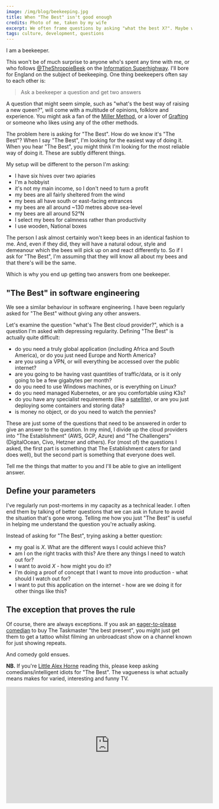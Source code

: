 ```yaml
---
image: /img/blog/beekeeping.jpg
title: When "The Best" isn't good enough
credits: Photo of me, taken by my wife
excerpt: We often frame questions by asking "what the best X?". Maybe we need to learn to ask better questions.
tags: culture, development, questions
---
```


I am a beekeeper.

This won't be of much surprise to anyone who's spent any time with me, or who
follows [@TheShroppieBeek](https://twitter.com/theshroppiebeek) on the
[Information Superhighway](https://en.wikipedia.org/wiki/Information_superhighway).
I'll bore for England on the subject of beekeeping. One thing beekeepers often
say to each other is:

> Ask a beekeeper a question and get two answers

A question that might seem simple, such as "what's the best way of raising a new
queen?", will come with a multitude of opinions, folklore and experience. You might
ask a fan of the [Miller Method](http://www.dave-cushman.net/bee/millermethod.html),
or a lover of [Grafting](https://www.youtube.com/watch?v=PJ_79D1ASlg) or someone
who likes using any of the other methods.

The problem here is asking for "The Best". How do we know it's "The Best"? When I
say "The Best", I'm looking for the easiest way of doing it. When you hear "The
Best", you might think I'm looking for the most reliable way of doing it. These
are subtly different things.

My setup will be different to the person I'm asking:
- I have six hives over two apiaries
- I'm a hobbyist
- it's not my main income, so I don't need to turn a profit
- my bees are all fairly sheltered from the wind
- my bees all have south or east-facing entrances
- my bees are all around ~130 metres above sea-level
- my bees are all around 52°N
- I select my bees for calmness rather than productivity
- I use wooden, National boxes

The person I ask almost certainly won't keep bees in an identical fashion to me.
And, even if they did, they will have a natural odour, style and demeanour which
the bees will pick up on and react differently to. So if I ask for "The Best", I'm
assuming that they will know all about my bees and that there's will be the same.

Which is why you end up getting two answers from one beekeeper.

## "The Best" in software engineering

We see a similar behaviour in software engineering. I have been regularly asked
for "The Best" without giving any other answers.

Let's examine the question "what's The Best cloud provider?", which is a question
I'm asked with depressing regularity. Defining "The Best" is actually quite
difficult:
- do you need a truly global application (including Africa and South America), or
  do you just need Europe and North America?
- are you using a VPN, or will everything be accessed over the public internet?
- are you going to be having vast quantities of traffic/data, or is it only going
  to be a few gigabytes per month?
- do you need to use Windows machines, or is everything on Linux?
- do you need managed Kubernetes, or are you comfortable using K3s?
- do you have any specialist requirements (like a [satellite](https://aws.amazon.com/ground-station)),
  or are you just deploying some containers and storing data?
- is money no object, or do you need to watch the pennies?

These are just some of the questions that need to be answered in order to give
an answer to the question. In my mind, I divide up the cloud providers into
"The Establishment" (AWS, GCP, Azure) and "The Challengers" (DigitalOcean, Civo,
Hetzner and others). For (most of) the questions I asked, the first part is
something that The Establishment caters for (and does well), but the second part
is something that everyone does well.

Tell me the things that matter to you and I'll be able to give an intelligent
answer.

## Define your parameters

I've regularly run post-mortems in my capacity as a technical leader. I often
end them by talking of better questions that we can ask in future to avoid the
situation that's gone wrong. Telling me how you just "The Best" is useful in
helping me understand the question you're actually asking.

Instead of asking for "The Best", trying asking  a better question:

- my goal is _X_. What are the different ways I could achieve this?
- am I on the right tracks with this? Are there any things I need to watch out
  for?
- I want to avoid _X_ - how might you do it?
- I'm doing a proof of concept that I want to move into production - what should
  I watch out for?
- I want to put this application on the internet - how are we doing it for other
  things like this?

## The exception that proves the rule

Of course, there are always exceptions. If you ask an
[eager-to-please comedian](https://www.joshwiddicombe.com/) to buy The Taskmaster
"the best present", you might just get them to get a tattoo whilst filming an
unbroadcast show on a channel known for just showing repeats.

And comedy gold ensues.

**NB.** If you're [Little Alex Horne](https://en.wikipedia.org/wiki/Alex_Horne)
reading this, please keep asking comedians/intelligent idiots for "The Best".
The vagueness is what actually means makes for varied, interesting and funny TV.

<iframe style="display: block; margin: 0 auto" width="560" height="315"
 src="https://www.youtube.com/embed/KLSXsxRQyhE?si=U-nupvYMnj6Saz8T&amp;start=426"
 title="YouTube video player"
 frameborder="0"
 allow="accelerometer; autoplay; clipboard-write; encrypted-media; gyroscope;
 picture-in-picture; web-share"
 referrerpolicy="strict-origin-when-cross-origin"
 allowfullscreen></iframe>
